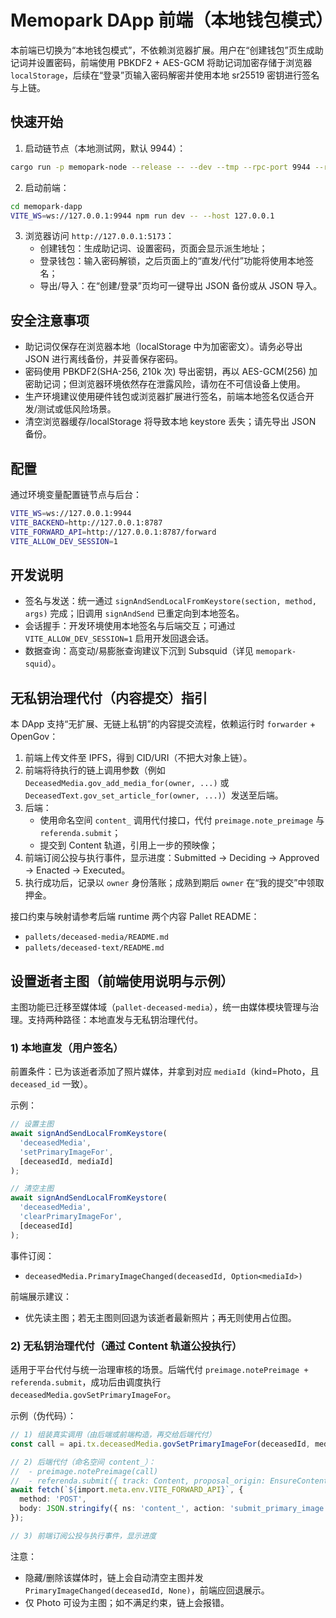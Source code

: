 # Memopark DApp 前端（本地钱包模式）

本前端已切换为“本地钱包模式”，不依赖浏览器扩展。用户在“创建钱包”页生成助记词并设置密码，前端使用 PBKDF2 + AES-GCM 将助记词加密存储于浏览器 `localStorage`，后续在“登录”页输入密码解密并使用本地 sr25519 密钥进行签名与上链。

## 快速开始

1. 启动链节点（本地测试网，默认 9944）：
```bash
cargo run -p memopark-node --release -- --dev --tmp --rpc-port 9944 --rpc-cors=all
```

2. 启动前端：
```bash
cd memopark-dapp
VITE_WS=ws://127.0.0.1:9944 npm run dev -- --host 127.0.0.1
```

3. 浏览器访问 `http://127.0.0.1:5173`：
   - 创建钱包：生成助记词、设置密码，页面会显示派生地址；
   - 登录钱包：输入密码解锁，之后页面上的“直发/代付”功能将使用本地签名；
   - 导出/导入：在“创建/登录”页均可一键导出 JSON 备份或从 JSON 导入。

## 安全注意事项

- 助记词仅保存在浏览器本地（localStorage 中为加密密文）。请务必导出 JSON 进行离线备份，并妥善保存密码。
- 密码使用 PBKDF2(SHA-256, 210k 次) 导出密钥，再以 AES-GCM(256) 加密助记词；但浏览器环境依然存在泄露风险，请勿在不可信设备上使用。
- 生产环境建议使用硬件钱包或浏览器扩展进行签名，前端本地签名仅适合开发/测试或低风险场景。
- 清空浏览器缓存/localStorage 将导致本地 keystore 丢失；请先导出 JSON 备份。

## 配置

通过环境变量配置链节点与后台：
```bash
VITE_WS=ws://127.0.0.1:9944
VITE_BACKEND=http://127.0.0.1:8787
VITE_FORWARD_API=http://127.0.0.1:8787/forward
VITE_ALLOW_DEV_SESSION=1
```

## 开发说明

- 签名与发送：统一通过 `signAndSendLocalFromKeystore(section, method, args)` 完成；旧调用 `signAndSend` 已重定向到本地签名。
- 会话握手：开发环境使用本地签名与后端交互；可通过 `VITE_ALLOW_DEV_SESSION=1` 启用开发回退会话。
- 数据查询：高变动/易膨胀查询建议下沉到 Subsquid（详见 `memopark-squid`）。

## 无私钥治理代付（内容提交）指引

本 DApp 支持“无扩展、无链上私钥”的内容提交流程，依赖运行时 `forwarder` + OpenGov：

1. 前端上传文件至 IPFS，得到 CID/URI（不把大对象上链）。
2. 前端将待执行的链上调用参数（例如 `DeceasedMedia.gov_add_media_for(owner, ...)` 或 `DeceasedText.gov_set_article_for(owner, ...)`）发送至后端。
3. 后端：
   - 使用命名空间 `content_` 调用代付接口，代付 `preimage.note_preimage` 与 `referenda.submit`；
   - 提交到 Content 轨道，引用上一步的预映像；
4. 前端订阅公投与执行事件，显示进度：Submitted → Deciding → Approved → Enacted → Executed。
5. 执行成功后，记录以 `owner` 身份落账；成熟到期后 `owner` 在“我的提交”中领取押金。

接口约束与映射请参考后端 runtime 两个内容 Pallet README：
- `pallets/deceased-media/README.md`
- `pallets/deceased-text/README.md`

## 设置逝者主图（前端使用说明与示例）

主图功能已迁移至媒体域（`pallet-deceased-media`），统一由媒体模块管理与治理。支持两种路径：本地直发与无私钥治理代付。

### 1) 本地直发（用户签名）

前置条件：已为该逝者添加了照片媒体，并拿到对应 `mediaId`（kind=Photo，且 `deceased_id` 一致）。

示例：
```ts
// 设置主图
await signAndSendLocalFromKeystore(
  'deceasedMedia',
  'setPrimaryImageFor',
  [deceasedId, mediaId]
);

// 清空主图
await signAndSendLocalFromKeystore(
  'deceasedMedia',
  'clearPrimaryImageFor',
  [deceasedId]
);
```

事件订阅：
- `deceasedMedia.PrimaryImageChanged(deceasedId, Option<mediaId>)`

前端展示建议：
- 优先读主图；若无主图则回退为该逝者最新照片；再无则使用占位图。

### 2) 无私钥治理代付（通过 Content 轨道公投执行）

适用于平台代付与统一治理审核的场景。后端代付 `preimage.notePreimage + referenda.submit`，成功后由调度执行 `deceasedMedia.govSetPrimaryImageFor`。

示例（伪代码）：
```ts
// 1) 组装真实调用（由后端或前端构造，再交给后端代付）
const call = api.tx.deceasedMedia.govSetPrimaryImageFor(deceasedId, mediaId);

// 2) 后端代付（命名空间 content_）：
//  - preimage.notePreimage(call)
//  - referenda.submit({ track: Content, proposal_origin: EnsureContentSigner, proposal: preimageHash })
await fetch(`${import.meta.env.VITE_FORWARD_API}`, {
  method: 'POST',
  body: JSON.stringify({ ns: 'content_', action: 'submit_primary_image', deceasedId, mediaId }),
});

// 3) 前端订阅公投与执行事件，显示进度
```

注意：
- 隐藏/删除该媒体时，链上会自动清空主图并发 `PrimaryImageChanged(deceasedId, None)`，前端应回退展示。
- 仅 Photo 可设为主图；如不满足约束，链上会报错。
